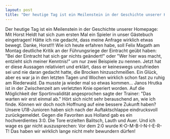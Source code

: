 ```yaml
---
layout: post
title: "Der heutige Tag ist ein Meilenstein in der Geschichte unserer Homepage: Mit Horst Heldt hat sich zum ersten Mal ein Spieler in unser Gästebuch eingetragen!"
---
```


Der heutige Tag ist ein Meilenstein in der Geschichte unserer Homepage: Mit Horst Heldt hat sich zum ersten Mal ein Spieler in unser Gästebuch eingetragen! Hätte ich nie gedacht, dass meine Anfrage wirklich etwas bewegt. Danke, Horst!!! Wie ich heute erfahren habe, soll Felix Magath am Montag deutliche Kritik an der Führungsriege der Eintracht geübt haben: "Bei der Eintracht hat sich gar nichts geändert!" oder "Wer hier was macht, entzieht sich meiner Kenntnis!" um nur zwei Beispiele zu nennen. Jetzt hat er diese Aussagen relativiert und erklärt, dass er keineswegs unzufrieden sei und nie daran gedacht hatte, die Brocken hinzuschmeißen. Ein Glück, aber es war ja in den letzten Tagen und Wochen wirklich schon fast zu ruhig am Riederwald. Da musste ja wieder mal so etwas kommen... Janos Hrutka ist in der Zwischenzeit am verletzten Knie operiert worden. Auf die Möglichkeit der Sportinvalidität angesprochen sagte der Trainer: "Das warten wir erst einmal ab." Hört sich nicht sehr berauschend an, wie ich finde. Können wir doch noch Hoffnung auf eine bessere Zukunft haben? Unsere U18-Junioren haben sich nach der Auftaktschlappe eindrucksvoll zurückgemeldet. Gegen die Favoriten aus Holland gab es ein hochverdientes 3:0. Die Tore erzielten Balitsch, Lauth und Auer. Und ich wage es gar nicht auszusprechen: Vor dem 2:0 wurde K-O-M-B-I-N-I-E-R-T! Das haben wir wirklich lange nicht mehr bewundern dürfen!

